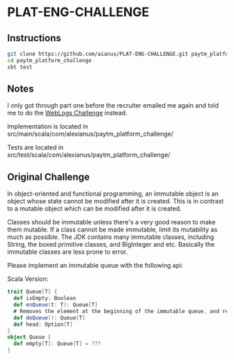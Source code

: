 # PLAT-ENG-CHALLENGE

## Instructions

```bash
git clone https://github.com/aianus/PLAT-ENG-CHALLENGE.git paytm_platform_challenge
cd paytm_platform_challenge
sbt test
```

## Notes

I only got through part one before the recruiter emailed me again and told me to do the [WebLogs Challenge](https://github.com/aianus/WeblogChallenge) instead.

Implementation is located in src/main/scala/com/alexianus/paytm_platform_challenge/

Tests are located in src/test/scala/com/alexianus/paytm_platform_challenge/

## Original Challenge


In object-oriented and functional programming, an immutable object is an object whose state cannot be modified after it is created. This is in contrast to a mutable object which can be modified after it is created. 

Classes should be immutable unless there's a very good reason to make them mutable. If a class cannot be made immutable, limit its mutability as much as possible. The JDK contains many immutable classes, including String, the boxed primitive classes, and BigInteger and etc. Basically the immutable classes are less prone to error. 

Please implement an immutable queue with the following api:

Scala Version:
```scala
trait Queue[T] {
  def isEmpty: Boolean
  def enQueue(t: T): Queue[T]
  # Removes the element at the beginning of the immutable queue, and returns the new queue.
  def deQueue(): Queue[T]
  def head: Option[T]
}
object Queue {
  def empty[T]: Queue[T] = ???
}
```
